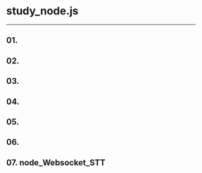 # study_node.js
--------------------
## 01.

## 02.

## 03.

## 04.

## 05.

## 06.

## 07. node_Websocket_STT
